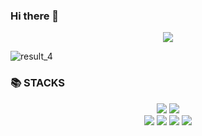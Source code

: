 ### Hi there 👋

<div align="center">
  <img src="https://capsule-render.vercel.app/api?type=waving&color=auto&height=200&section=header&text=Honi%20GitHub!&fontSize=90" />
</div>

![result_4](https://mblogthumb-phinf.pstatic.net/MjAxODA1MDRfMTA2/MDAxNTI1NDEyNDU0MDY3.M8Moe4wlxNWZ_KmPhhfrBfDI_jcsSsf5zh2rdv2ZskUg.Nq5hhtJsRXVm2odrHMDb8F-xWvsbSGVjsZSzAo8QSq0g.GIF.erown_s/%EC%A7%B1%EA%B5%AC%EC%9B%80%EC%A7%A428.gif?type=w800)

<div><h3>📚 STACKS</h3></div>

<div align="center">
  <img src="https://img.shields.io/badge/python-3776AB?style=for-the-badge&logo=python&logoColor=white"> 
  <img src="https://img.shields.io/badge/java-007396?style=for-the-badge&logo=java&logoColor=white">
  <br>
  <img src="https://img.shields.io/badge/html5-E34F26?style=for-the-badge&logo=html5&logoColor=white"> 
  <img src="https://img.shields.io/badge/css-1572B6?style=for-the-badge&logo=css3&logoColor=white"> 
  <img src="https://img.shields.io/badge/javascript-F7DF1E?style=for-the-badge&logo=javascript&logoColor=black"> 
  <img src="https://img.shields.io/badge/react-61DAFB?style=for-the-badge&logo=react&logoColor=black"> 
</div>


<!--
**honi31/honi31** is a ✨ _special_ ✨ repository because its `README.md` (this file) appears on your GitHub profile.

Here are some ideas to get you started:

- 🔭 I’m currently working on ...
- 🌱 I’m currently learning ...
- 👯 I’m looking to collaborate on ...
- 🤔 I’m looking for help with ...
- 💬 Ask me about ...
- 📫 How to reach me: ...
- 😄 Pronouns: ...
- ⚡ Fun fact: ...
-->
